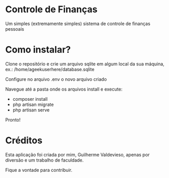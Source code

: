 # Controle de Finanças 
Um simples (extremamente simples) sistema de controle de finanças pessoais

# Como instalar?
Clone o repositório e crie um arquivo sqlite em algum local da sua máquina, ex.:
/home/ageekuserhere/database.sqlite

Configure no arquivo .env o novo arquivo criado

Navegue até a pasta onde os arquivos install e execute:

* composer install
* php artisan migrate
* php artisan serve

Pronto!


# Créditos
Esta aplicação foi criada por mim, Guilherme Valdevieso, apenas por diversão e um trabalho de faculdade.

Fique a vontade para contribuir.